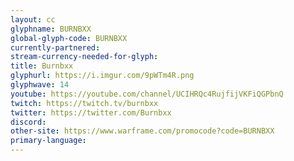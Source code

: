 ```yaml
---
layout: cc
glyphname: BURNBXX
global-glyph-code: BURNBXX
currently-partnered: 
stream-currency-needed-for-glyph: 
title: Burnbxx
glyphurl: https://i.imgur.com/9pWTm4R.png
glyphwave: 14
youtube: https://youtube.com/channel/UCIHRQc4RujfijVKFiQGPbnQ
twitch: https://twitch.tv/burnbxx
twitter: https://twitter.com/Burnbxx
discord: 
other-site: https://www.warframe.com/promocode?code=BURNBXX
primary-language: 
---
```


